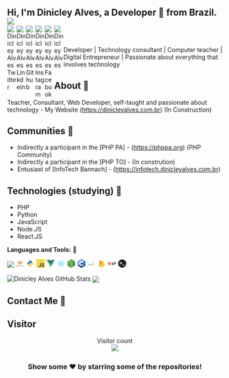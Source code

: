 <!-- Your title -->
## Hi, I'm Dinicley Alves, a Developer 🚀 from Brazil. <img align="left" src="https://drive.google.com/file/d/1P3jHySHFu3IpprDjQibdVumyrsGdUSad/view?usp=sharing">
 
 <a href="https://twitter.com/dinicleyalves">
  <img align="left" alt="Dinicley Alves Twitter" width="22px" src="https://cdn.jsdelivr.net/npm/simple-icons@v3/icons/twitter.svg" />
</a>
<a href="https://linkedin.com/in/dinicleyalves">
  <img align="left" alt="Dinicley Alves Linkdein" width="22px" src="https://cdn.jsdelivr.net/npm/simple-icons@v3/icons/linkedin.svg" />
</a>
<a href="https://github.com/dinicleyalves">
  <img align="left" alt="Dinicley Alves Github" width="22px" src="https://cdn.jsdelivr.net/npm/simple-icons@v3/icons/github.svg" />
</a>
<a href="https://instagram.com/dinicleyalves">
  <img align="left" alt="Dinicley Alves Instagram" width="22px" src="https://cdn.jsdelivr.net/npm/simple-icons@v3/icons/instagram.svg" />
</a>
<a href="https://www.facebook.com/page.dinicleyalves">
  <img align="left" alt="Dinicley Alves Facebook" width="22px" src="https://cdn.jsdelivr.net/npm/simple-icons@v3/icons/facebook.svg" />
</a>
<a href="https://medium.com/@dinicleyalves">
  <img align="left" alt="Dinicley Alves" width="22px" src="https://cdn.jsdelivr.net/npm/simple-icons@v3/icons/medium.svg" />
</a>

<br/>
<br/>

Developer | Technology consultant | Computer teacher | Digital Entrepreneur | Passionate about everything that involves technology

## About 🚀
Teacher, Consultant, Web Developer, self-taught and passionate about technology - My Website (https://dinicleyalves.com.br) (In Construction)

## Communities 🚀
- Indirectly a participant in the [PHP PA] - (https://phppa.org) (PHP Community)
- Indirectly a participant in the [PHP TO] - (In constrution)
- Entusiast of [InfoTech Bannach] - (https://infotech.dinicleyalves.com.br)

## Technologies (studying) 🚀
- PHP
- Python 
- JavaScript
- Node.JS
- React.JS

**Languages and Tools:** 🚀 

<code><img height="20" src="https://pytorch.org/assets/images/pytorch-logo.png"></code>
<code><img height="20" src="https://raw.githubusercontent.com/github/explore/80688e429a7d4ef2fca1e82350fe8e3517d3494d/topics/tensorflow/tensorflow.png"></code>
<code><img height="20" src="https://raw.githubusercontent.com/github/explore/80688e429a7d4ef2fca1e82350fe8e3517d3494d/topics/python/python.png"></code>
<code><img height="20" src="https://raw.githubusercontent.com/github/explore/80688e429a7d4ef2fca1e82350fe8e3517d3494d/topics/javascript/javascript.png"></code>
<code><img height="20" src="https://raw.githubusercontent.com/github/explore/80688e429a7d4ef2fca1e82350fe8e3517d3494d/topics/vue/vue.png"></code>
<code><img height="20" src="https://raw.githubusercontent.com/github/explore/80688e429a7d4ef2fca1e82350fe8e3517d3494d/topics/react/react.png"></code>
<code><img height="20" src="https://raw.githubusercontent.com/github/explore/80688e429a7d4ef2fca1e82350fe8e3517d3494d/topics/nodejs/nodejs.png"></code>
<code><img height="20" src="https://raw.githubusercontent.com/github/explore/80688e429a7d4ef2fca1e82350fe8e3517d3494d/topics/cpp/cpp.png"></code>
<code><img height="20" src="https://raw.githubusercontent.com/github/explore/80688e429a7d4ef2fca1e82350fe8e3517d3494d/topics/mysql/mysql.png"></code>
<code><img height="20" src="https://raw.githubusercontent.com/github/explore/80688e429a7d4ef2fca1e82350fe8e3517d3494d/topics/firebase/firebase.png"></code>
<code><img height="20" src="https://raw.githubusercontent.com/github/explore/80688e429a7d4ef2fca1e82350fe8e3517d3494d/topics/git/git.png"></code>
<code><img height="20" src="https://raw.githubusercontent.com/github/explore/80688e429a7d4ef2fca1e82350fe8e3517d3494d/topics/terminal/terminal.png"></code>


<img src="https://github-readme-stats.vercel.app/api?username=dinicleyalves&&show_icons=true&theme=radical&line_height=27&v=5" alt="Dinicley Alves GitHub Stats" />


<a href="https://github.com/dinicleyalves/ElephantGame">
  <!-- Change the `github-readme-stats.anuraghazra1.vercel.app` to `github-readme-stats.vercel.app`  -->
  <img align="center" src="https://github-readme-stats.vercel.app/api/pin/?username=dinicleyalves&repo=ElephantGame&theme=radical" />
</a>    


##  Contact Me 🚀 

## Visitor 

<p align="center"> 
  Visitor count<br>
  <img src="https://profile-counter.glitch.me/dinicleyalves/count.svg" />
</p>


<div align="center">

### Show some ❤️ by starring some of the repositories!

</div>


